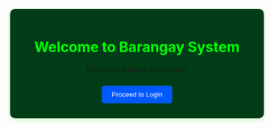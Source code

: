 <meta charset="UTF-8">
  <title>Barangay Login & Profile</title>
   <link rel="stylesheet" href="higop.css">
   <script src="data.js"></script>
   <script src="main.js" defer></script>
   
  <style>
    .hidden { display: none; }
    .container {
      max-width: 760px;
      margin: 30px auto;
      padding: 20px;
      border-radius: 10px;
      background: rgb(0, 61, 23);
      box-shadow: 0 4px 8px rgba(21, 255, 0, 0.2);
      text-align: center;
    }
    h1, h2 { color: #00ff00; }
    button {
      padding: 10px 20px;
      margin: 10px;
      border: none;
      border-radius: 5px;
      background: #0059ff;
      color: white;
      cursor: pointer;
    }
    button:hover { background: #cc00ff; }
    table {
      width: 100%;
      border-collapse: collapse;
      margin-top: 20px;
    }
    th, td {
      border: 1px solid #ccc;
      padding: 800px;
      background: #ffffff;
    }
    th {
      background: #27ae60;
      color: white;
    }
  </style>
<body>

<!-- Welcome Section -->
<div class="container" id="welcomeContainer">
  <h1>Welcome to Barangay System</h1>
  <p>Please click below to proceed.</p>
  <button onclick="goToLogin()">Proceed to Login</button>
</div>

<!-- Login Section -->
<div class="container hidden" id="posContainer">
  <h2>Barangay Login</h2>
  <label>Username:</label>
  <input type="text" id="username">
  <label>Password:</label>
  <input type="password" id="password">
  <div style="text-align: center;">
    <button onclick="login()">Login</button>
  </div>
  <p id="loginError" style="color: red;"></p>
</div>

<!-- Resident Profile Section -->
<div class="container hidden" id="residentContainer">
  <h2>My Profile</h2>
  <label>Name:</label>
  <input type="text" id="resName">
  <label>Age:</label>
  <input type="number" id="resAge">
  <label>Address:</label>
  <input type="text" id="resAddress">
  <button onclick="updateResident()">Update Profile</button>
  <button onclick="logout()">🔙 Return</button>
  <p id="resMessage" style="color: green;"></p>
</div>

<!-- Admin Section -->
<div class="container hidden" id="adminContainer">
  <h2>Barangay Residents Database</h2>
  <button onclick="showAddForm()">➕ Add New Resident</button>
  <button onclick="logout()">🔙 Return</button>

  <!-- Search Section -->
  <div style="margin: 20px 0;">
    <select id="searchCategory">
      <option value="id">ID</option>
      <option value="name">Name</option>
      <option value="age">Age</option>
      <option value="address">Address</option>
    </select>
    <input type="text" id="searchInput" placeholder="Enter search keyword">
    <button onclick="searchResidents()">🔍 Search</button>
    <button onclick="loadAllProfiles()">🔄 Reset</button>
  </div>

  <!-- Add Form -->
  <div id="addForm" class="hidden">
    <h3>Add Resident</h3>
    <label>Id:</label>
    <input type="text" id="newUsername">
    <label>Password:</label>
    <input type="password" id="newPassword">
    <label>Name:</label>
    <input type="text" id="newName">
    <label>Age:</label>
    <input type="number" id="newAge">
    <label>Address:</label>
    <input type="text" id="newAddress">
    <button onclick="addResident()">Add</button>
  </div>

  <!-- Table -->
  <table>
    <thead>
      <tr>
        <th>Id</th>
        <th>Name</th>
        <th>Age</th>
        <th>Address</th>
        <th>Actions</th>
      </tr>
    </thead>
    <tbody id="allProfiles"></tbody>
  </table>
</div>

<script>
  const users = {
    admin: { password: "1234", role: "admin" },
  };

  let currentUser = null;

  function goToLogin() {
    document.getElementById("welcomeContainer").classList.add("hidden");
    document.getElementById("posContainer").classList.remove("hidden");
  }

  function login() {
    const username = document.getElementById("username").value.trim();
    const password = document.getElementById("password").value.trim();

    if (users[username] && users[username].password === password) {
      currentUser = username;
      document.getElementById("posContainer").classList.add("hidden");

      if (users[username].role === "admin") {
        document.getElementById("adminContainer").classList.remove("hidden");
        loadAllProfiles();
      } else {
        document.getElementById("residentContainer").classList.remove("hidden");
        loadResidentProfile();
      }
    } else {
      document.getElementById("loginError").innerText = "Invalid username or password!";
    }
  }

  function loadResidentProfile() {
    const user = users[currentUser];
    document.getElementById("resName").value = user.name;
    document.getElementById("resAge").value = user.age;
    document.getElementById("resAddress").value = user.address;
  }

  function updateResident() {
    users[currentUser].name = document.getElementById("resName").value;
    users[currentUser].age = document.getElementById("resAge").value;
    users[currentUser].address = document.getElementById("resAddress").value;
    document.getElementById("resMessage").innerText = "Profile updated successfully!";
  }

  function showAddForm() {
    document.getElementById("addForm").classList.toggle("hidden");
  }

  function logout() {
    currentUser = null;
    document.getElementById("username").value = "";
    document.getElementById("password").value = "";
    document.getElementById("loginError").innerText = "";
    document.getElementById("residentContainer").classList.add("hidden");
    document.getElementById("adminContainer").classList.add("hidden");
    document.getElementById("posContainer").classList.add("hidden");
    document.getElementById("welcomeContainer").classList.remove("hidden");
  }

  function addResident() {
    const username = document.getElementById("newUsername").value.trim();
    const password = document.getElementById("newPassword").value.trim();
    const name = document.getElementById("newName").value.trim();
    const age = document.getElementById("newAge").value.trim();
    const address = document.getElementById("newAddress").value.trim();

    if (!username || !password || !name || !age || !address) {
      alert("Please fill all fields");
      return;
    }
    if (users[username]) {
      alert("Username already exists!");
      return;
    }

    users[username] = { password, role: "resident", name, age, address };
    loadAllProfiles();

    document.getElementById("addForm").classList.add("hidden");
    document.getElementById("newUsername").value = "";
    document.getElementById("newPassword").value = "";
    document.getElementById("newName").value = "";
    document.getElementById("newAge").value = "";
    document.getElementById("newAddress").value = "";
  }

  function deleteResident(username) {
    if (confirm(`Are you sure you want to delete ${username}?`)) {
      delete users[username];
      loadAllProfiles();
    }
  }

  function updateResidentAdmin(username) {
    const name = document.getElementById(`name-${username}`).value;
    const age = document.getElementById(`age-${username}`).value;
    const address = document.getElementById(`address-${username}`).value;
    users[username].name = name;
    users[username].age = age;
    users[username].address = address;
    alert("Profile updated successfully!");
  }

  function loadAllProfiles() {
    const tableBody = document.getElementById("allProfiles");
    tableBody.innerHTML = "";
    for (const username in users) {
      if (users[username].role === "resident") {
        const u = users[username];
        tableBody.innerHTML += `
          <tr>
            <td>${username}</td>
            <td><input type="text" id="name-${username}" value="${u.name}"></td>
            <td><input type="number" id="age-${username}" value="${u.age}"></td>
            <td><input type="text" id="address-${username}" value="${u.address}"></td>
            <td>
              <button onclick="updateResidentAdmin('${username}')">Update</button>
              <button style="background:#e74c3c" onclick="deleteResident('${username}')">Delete</button>
            </td>
          </tr>
        `;
      }
    }
  }

  function searchResidents() {
    const category = document.getElementById("searchCategory").value;
    const query = document.getElementById("searchInput").value.trim().toLowerCase();
    const tableBody = document.getElementById("allProfiles");
    tableBody.innerHTML = "";

    let found = false;

    for (const username in users) {
      const user = users[username];
      if (user.role !== "resident") continue;

      let valueToCheck = "";

      if (category === "id") valueToCheck = username.toLowerCase();
      if (category === "name") valueToCheck = user.name.toLowerCase();
      if (category === "age") valueToCheck = String(user.age);
      if (category === "address") valueToCheck = user.address.toLowerCase();

      if (valueToCheck.includes(query)) {
        found = true;
        tableBody.innerHTML += `
          <tr>
            <td>${username}</td>
            <td><input type="text" id="name-${username}" value="${user.name}"></td>
            <td><input type="number" id="age-${username}" value="${user.age}"></td>
            <td><input type="text" id="address-${username}" value="${user.address}"></td>
            <td>
              <button onclick="updateResidentAdmin('${username}')">Update</button>
              <button style="background:#e74c3c" onclick="deleteResident('${username}')">Delete</button>
            </td>
          </tr>
        `;
      }
    }

    if (!found) {
      tableBody.innerHTML = `<tr><td colspan="5">No results found.</td></tr>`;
    }
  }
</script>

</body>
